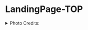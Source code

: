 # LandingPage-TOP


<details>
<summary>Photo Credits: </summary>

                Photo by 
                https://unsplash.com/@thefalsehenry?utm_content=creditCopyText&utm_medium=referral&utm_source=unsplash

                Anh Henry Nguyen on 
                
                https://unsplash.com/photos/_GvAHB59dkk?utm_content=creditCopyText&utm_medium=referral&utm_source=unsplash
                
                

                    Photo by https://unsplash.com/@danesduet?utm_content=creditCopyText&utm_medium=referral&utm_source=unsplash
                    
                    Daniel Olah
                    
                    https://unsplash.com/photos/RGeWvvLlEaA?utm_content=creditCopyText&utm_medium=referral&utm_source=unsplash
                    
                    

                    Photo byhttps://unsplash.com/@itfeelslikefilm?utm_content=creditCopyText&utm_medium=referral&utm_source=unsplash

                    🇸🇮 Janko Ferlič on 
                    
                    https://unsplash.com/photos/sfL_QOnmy00?utm_content=creditCopyText&utm_medium=referral&utm_source=unsplash
                    

                    Photo by 
                    https://unsplash.com/@shark_wang?utm_content=creditCopyText&utm_medium=referral&utm_source=unsplash

                    Zheng Wang on 

                    https://unsplash.com/photos/piC1BbLFDPA?utm_content=creditCopyText&utm_medium=referral&utm_source=unsplash
                    
                    
                    Photo by 
                    https://unsplash.com/@zorzf?utm_content=creditCopyText&utm_medium=referral&utm_source=unsplash 

                    Zo Razafindramamba on 

                    https://unsplash.com/photos/Ng2Hg1YMMuU?utm_content=creditCopyText&utm_medium=referral&utm_source=unsplash
                    
</details>